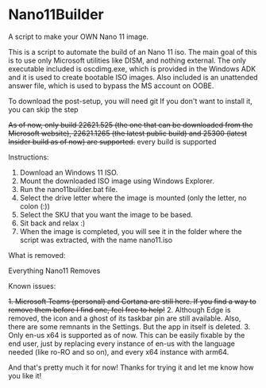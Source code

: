 # Nano11Builder

A script to make your OWN Nano 11 image.

This is a script to automate the build of an Nano 11 iso.
The main goal of this is to use only Microsoft utilities like DISM, and nothing external. The only executable included is oscdimg.exe, which is provided in the Windows ADK and it is used to create bootable ISO images. Also included is an unattended answer file, which is used to bypass the MS account on OOBE.

To download the post-setup, you will need git If you don't want to install it, you can skip the step

~~As of now, only build 22621.525 (the one that can be downloaded from the Microsoft website), 22621.1265 (the latest public build) and 25300 (latest Insider build as of now) are supported.~~ every build is supported

Instructions:

1. Download an Windows 11 ISO.
2. Mount the downloaded ISO image using Windows Explorer.
3. Run the nano11builder.bat file.
4. Select the drive letter where the image is mounted (only the letter, no colon (:))
5. Select the SKU that you want the image to be based.
6. Sit back and relax :)
7. When the image is completed, you will see it in the folder where the script was extracted, with the name nano11.iso

What is removed:

Everything Nano11 Removes

Known issues:

~~1. Microsoft Teams (personal) and Cortana are still here. If you find a way to remove them before I find one, feel free to help!~~
2. Although Edge is removed, the icon and a ghost of its taskbar pin are still available. Also, there are some remnants in the Settings. But the app in itself is deleted.
3. Only en-us x64 is supported as of now. This can be easily fixable by the end user, just by replacing every instance of en-us with the language needed (like ro-RO and so on), and every x64 instance with arm64.

And that's pretty much it for now!
Thanks for trying it and let me know how you like it!
